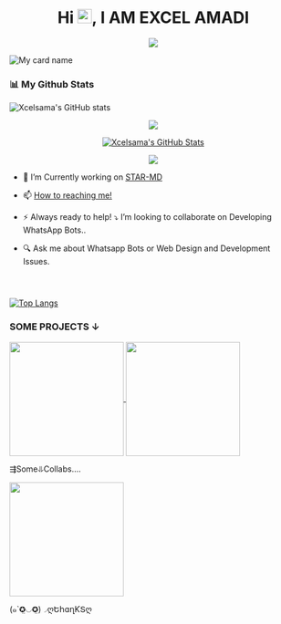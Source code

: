  ## <h1 align="center">Hi <img src="https://media.giphy.com/media/hvRJCLFzcasrR4ia7z/giphy.gif" width="25px" height="25px">, I AM EXCEL AMADI</h1>

<p align="center">
    <img src="https://komarev.com/ghpvc/?username=Xcelsama&color=brightgreen&style=plastic&label=%F0%9F%91%80+Profile+Views">
</p>

![My card name](https://cardivo.vercel.app/api?name=Excel%20Amadi%20&description=Hey%20You%20Welcome%20To%20My%20Profile%20🌠&image=https://i.ibb.co/HtT3vjm/goku-gif-3.gif?q=tbn:ANd9GcR7aMC3bf4bg4l_nhYS2Un9FXbFYcB4T83Shjk8xSUZDh_D61LFpzbpeqLW&s=10?v=4&backgroundColor=%23e4f2f6&instagram=_Excel_&github=Xcelsama-&)

### 📊 My Github Stats



![Xcelsama's GitHub stats](https://github-readme-stats.vercel.app/api?username=Xcelsama&show=reviews,discussions_started,discussions_answered,prs_merged,prs_merged_percentage&theme=tokyonight&show_icons=true)

<p align="center">
  <a href="https://github.com/Xcelsama"><img src="https://github-readme-streak-stats.herokuapp.com?user=Xcelsama&theme=tokyonight&hide_border=false&properties=background&border=%239611C5FF" /></a>
</p>


<p align="center">
  <a href="https://github.com/Xcelsama"> <img  alt="Xcelsama's GitHub Stats" src="https://awesome-github-stats.azurewebsites.net/user-stats/Xcelsama?cardType=github&theme=github-dark&preferLogin=true" />  </a>





<p align="center">
  <a href="https://github.com/Xcel"><img src="https://github-profile-trophy.vercel.app/?username=Xcelsama&theme=radical&margin-w=20&no-bg=true&no-frame=false" /></a>
</p>

- 💫 I’m Currently working on [STAR-MD](https://github.com/Xcelsama/STAR-MD-V2)
- 📫 [How to reaching me!](https://github.com/Xcelsama/Xcelsama/blob/main/README.md#-how-to-reach-me)
- ⚡ Always ready to help!
 ⤵️ I’m looking to collaborate on Developing WhatsApp Bots.. 

- 🔍 Ask me about Whatsapp Bots or Web Design and Development Issues. 


# 
<br>[![Top Langs](https://github-readme-stats.vercel.app/api/top-langs/?username=Xcelsama&layout=donut)](https://github.com/Xcelsama)
<h3>SOME PROJECTS
        ↓</h3>

<a href="https://github.com/Xcelsama/STAR-BOT">
  <img height=200 align="center" src="https://github-readme-stats.vercel.app/api/pin/?username=Xcelsama&repo=STAR-BOT&theme=dark&layout=compact&langs_count=8&card_width=320" />
</a>

<a href="https://github.com/Xcelsama/STAR-MD">
  <img height=200 align="center" src="https://github-readme-stats.vercel.app/api/pin/?username=Xcelsama&repo=STAR-MD&theme=dark&layout=compact&langs_count=8&card_width=320" 
>
</a>

⇶Some⥥Collabs....



<a href="https://github.com/salmanytofficial/XLICON-MD">
  <img height=200 align="center" src="https://github-readme-stats.vercel.app/api/pin/?username=salmanytofficial&repo=XLICON-MD&theme=dark&layout=compact&langs_count=8&card_width=320" />
</a>





(๑`✪̤◡✪̤)◞ღԵհɑղƘՏღ

